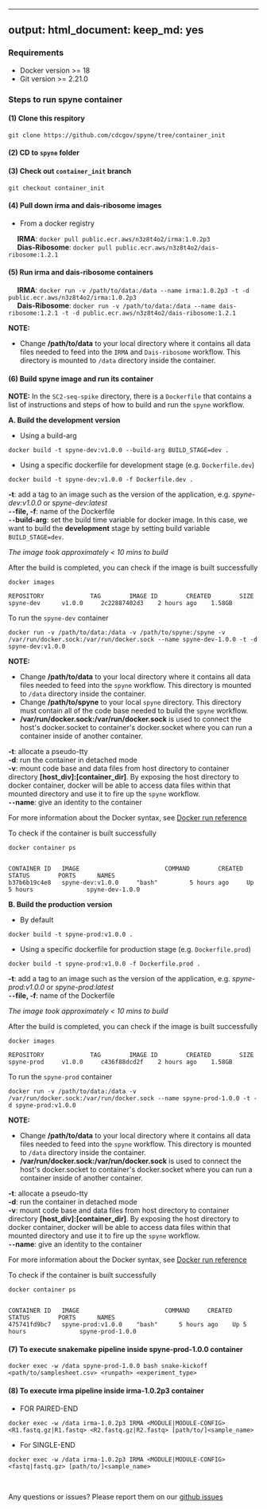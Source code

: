 
---
output:
  html_document:
      keep_md: yes
---

<!-- README.md is generated from README.Rmd. Please edit that file -->



### Requirements

- Docker version >= 18
- Git version >= 2.21.0

### Steps to run spyne container

#### (1) Clone this respitory

```
git clone https://github.com/cdcgov/spyne/tree/container_init
``` 

#### (2) CD to `spyne` folder 

#### (3) Check out `container_init` branch

```
git checkout container_init 
```

#### (4) Pull down irma and dais-ribosome images

- From a docker registry

&emsp; **IRMA**: `docker pull public.ecr.aws/n3z8t4o2/irma:1.0.2p3` <br>
&emsp; **Dias-Ribosome**: `docker pull public.ecr.aws/n3z8t4o2/dais-ribosome:1.2.1`

#### (5) Run **irma** and **dais-ribosome** containers

&emsp; **IRMA**: `docker run -v /path/to/data:/data --name irma:1.0.2p3 -t -d public.ecr.aws/n3z8t4o2/irma:1.0.2p3` <br>
&emsp; **Dais-Ribosome**: `docker run -v /path/to/data:/data --name dais-ribosome:1.2.1 -t -d public.ecr.aws/n3z8t4o2/dais-ribosome:1.2.1`

**NOTE:** <br>
- Change __/path/to/data__ to your local directory where it contains all data files needed to feed into the `IRMA` and `Dais-ribosome` workflow. This directory is mounted to `/data` directory inside the container. <br>

#### (6) Build **spyne** image and run its container

__NOTE:__ In the `SC2-seq-spike` directory, there is a `Dockerfile` that contains a list of instructions and steps of how to build and run the `spyne` workflow.

**A. Build the development version**

- Using a build-arg

```
docker build -t spyne-dev:v1.0.0 --build-arg BUILD_STAGE=dev .
```

- Using a specific dockerfile for development stage (e.g. `Dockerfile.dev`)

```
docker build -t spyne-dev:v1.0.0 -f Dockerfile.dev .
```

**-t**: add a tag to an image such as the version of the application, e.g. *spyne-dev:v1.0.0* or *spyne-dev:latest* <br>
**`--`file, -f**: name of the Dockerfile <br>
**`--`build-arg**: set the build time variable for docker image. In this case, we want to build the **development** stage by setting build variable `BUILD_STAGE=dev`. <br>

_The image took approximately < 10 mins to build_

After the build is completed, you can check if the image is built successfully

```
docker images

REPOSITORY             TAG        IMAGE ID        CREATED        SIZE
spyne-dev      v1.0.0     2c22887402d3    2 hours ago    1.58GB
```

To run the `spyne-dev` container

```    
docker run -v /path/to/data:/data -v /path/to/spyne:/spyne -v /var/run/docker.sock:/var/run/docker.sock --name spyne-dev-1.0.0 -t -d spyne-dev:v1.0.0 
```

**NOTE:** <br>
- Change __/path/to/data__ to your local directory where it contains all data files needed to feed into the `spyne` workflow. This directory is mounted to `/data` directory inside the container. <br>
- Change __/path/to/spyne__ to your local `spyne` directory. This directory must contain all of the code base needed to build the `spyne` workflow. <br>
- **/var/run/docker.sock:/var/run/docker.sock** is used to connect the host's docker.socket to container's docker.socket where you can run a container inside of another container. <br>

**-t**: allocate a pseudo-tty <br>
**-d**: run the container in detached mode <br>
**-v**: mount code base and data files from host directory to container directory **[host_div]:[container_dir]**. By exposing the host directory to docker container, docker will be able to access data files within that mounted directory and use it to fire up the `spyne` workflow.  <br>
**`--`name**: give an identity to the container <br>

For more information about the Docker syntax, see [Docker run reference](https://docs.docker.com/engine/reference/run/)

To check if the container is built successfully

```
docker container ps


CONTAINER ID   IMAGE                        COMMAND        CREATED         STATUS        PORTS      NAMES
b37b6b19c4e8   spyne-dev:v1.0.0     "bash"         5 hours ago     Up 5 hours               spyne-dev-1.0.0
```

**B. Build the production version**

- By default

```
docker build -t spyne-prod:v1.0.0 .
```

- Using a specific dockerfile for production stage (e.g. `Dockerfile.prod`)

```
docker build -t spyne-prod:v1.0.0 -f Dockerfile.prod .
```

**-t**: add a tag to an image such as the version of the application, e.g. *spyne-prod:v1.0.0* or *spyne-prod:latest* <br>
**`--`file, -f**: name of the Dockerfile

_The image took approximately < 10 mins to build_

After the build is completed, you can check if the image is built successfully

```
docker images

REPOSITORY             TAG        IMAGE ID        CREATED        SIZE
spyne-prod     v1.0.0     c436f88dcd2f    2 hours ago    1.58GB
```

To run the `spyne-prod` container

```    
docker run -v /path/to/data:/data -v /var/run/docker.sock:/var/run/docker.sock --name spyne-prod-1.0.0 -t -d spyne-prod:v1.0.0 
```

**NOTE:** <br>
- Change __/path/to/data__ to your local directory where it contains all data files needed to feed into the `spyne` workflow. This directory is mounted to `/data` directory inside the container. <br>
- **/var/run/docker.sock:/var/run/docker.sock** is used to connect the host's docker.socket to container's docker.socket where you can run a container inside of another container. <br>

**-t**: allocate a pseudo-tty <br>
**-d**: run the container in detached mode <br>
**-v**: mount code base and data files from host directory to container directory **[host_div]:[container_dir]**. By exposing the host directory to docker container, docker will be able to access data files within that mounted directory and use it to fire up the `spyne` workflow.  <br>
**`--`name**: give an identity to the container <br>

For more information about the Docker syntax, see [Docker run reference]()

To check if the container is built successfully

```
docker container ps


CONTAINER ID   IMAGE                        COMMAND     CREATED        STATUS        PORTS      NAMES
475741fd9bc7   spyne-prod:v1.0.0    "bash"      5 hours ago    Up 5 hours               spyne-prod-1.0.0
```

#### (7) To execute snakemake pipeline inside **spyne-prod-1.0.0** container

```
docker exec -w /data spyne-prod-1.0.0 bash snake-kickoff <path/to/samplesheet.csv> <runpath> <experiment_type>
```

#### (8) To execute irma pipeline inside **irma-1.0.2p3** container

- FOR PAIRED-END

```
docker exec -w /data irma-1.0.2p3 IRMA <MODULE|MODULE-CONFIG> <R1.fastq.gz|R1.fastq> <R2.fastq.gz|R2.fastq> [path/to/]<sample_name>
```

- For SINGLE-END

```
docker exec -w /data irma-1.0.2p3 IRMA <MODULE|MODULE-CONFIG> <fastq|fastq.gz> [path/to/]<sample_name>
```

<br>

Any questions or issues? Please report them on our [github issues](https://github.com/cdcgov/spyne/issues)

<br>



